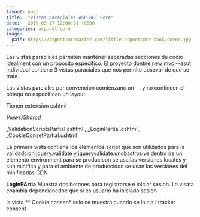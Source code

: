 ```yaml
---
layout: post
title:  "Vistas paraciales ASP.NET Core"
date:   2019-03-17 12:00:01 +0000
categories: asp.net core
image:
  path: https://aspnetcoremaster.com/little-aspnetcore-book/cover.jpg
---
```


Las vistas paraciales permiten mantener separadas secciones de codio idealment con un proposito especifico. El proyecto dontne new mvc --asut individual contiene 3 vistas paraciales que nos permite obsevar de que se trata.

Las vistas parciales por convencion comienzanc on _ , y no contineen el bloaqu no especifican un layout.


Tienen extension cshtml

 *Views/Shared*

 _ValidationScriptsPartial.cshtml , _LoginPartial.cshtml , _CookieConsetPartial.cshtml

 La primera vista contiene los elementos script que son utilizados para la validadcion jquery.validate y jqueryvalidate.unobsstrosive dentro de un elemento environment para se producicon se usa las versiones locales y sun minifica y para el ambiente de produccioon se usan las versiones del  minificadas CDN 

**LoginPArtia** Muestra dos botones para registrarse e iniciar sesion. La visata coambia dependienedoe que  si es usuario ha iniciado sesion

la vista ** Cookie consen* solo se muestra cuando se inicia  I tracker consent